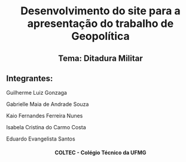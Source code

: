 <h1 align="center">Desenvolvimento do site para a apresentação do trabalho de Geopolítica</h1>
<h2 align="center">Tema: Ditadura Militar</h2>

<h2>Integrantes:</h2>

<p>Guilherme Luiz Gonzaga<p>
<p>Gabrielle Maia de Andrade Souza</p>
<p>Kaio Fernandes Ferreira Nunes</p>
<p>Isabela Cristina do Carmo Costa</p>
<p>Eduardo Evangelista Santos</p>

<h4 align="center">COLTEC - Colégio Técnico da UFMG</h4>
